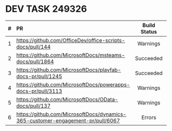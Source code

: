 # DEV TASK 249326

| # | PR  | Build Status | Build Report | Comment |
|:---:|:---|:---:|:---:|:---|
| 1 | https://github.com/OfficeDev/office-scripts-docs/pull/144 | Warnings | [report](https://opbuildstorageprod.blob.core.windows.net/report/2020%5C7%5C9%5C918d1c35-f3a4-631b-1edf-a1a2af22eee5%5CPullRequest%5C202007090846338635-144%5Cworkflow_report.html?sv=2016-05-31&sr=b&sig=SlT6jMhzElIfeXB%2FTanklPtGPjhCuITXfxOwQ9gyinw%3D&st=2020-07-09T08%3A41%3A58Z&se=2020-08-09T08%3A46%3A58Z&sp=r) |  |
| 2 | https://github.com/MicrosoftDocs/msteams-docs/pull/1864 | Succeeded | [report](https://opbuildstorageprod.blob.core.windows.net/report/2020%5C7%5C9%5Cd98cc23d-94e8-765b-0855-bdd8964dc537%5CPullRequest%5C202007090846375654-1864%5Cworkflow_report.html?sv=2016-05-31&sr=b&sig=xesgKrEvZTD0bkWqqHa65gVfXRYue%2Fgw2afnpIO4FQY%3D&st=2020-07-09T08%3A42%3A15Z&se=2020-08-09T08%3A47%3A15Z&sp=r) |  |
| 3 | https://github.com/MicrosoftDocs/playfab-docs-pr/pull/1245 | Succeeded | [report](https://opbuildstorageprod.blob.core.windows.net/report/2020%5C7%5C9%5C83fcc4d7-d542-daad-cb46-a80307aba18f%5CPullRequest%5C202007090846413640-1245%5Cworkflow_report.html?sv=2016-05-31&sr=b&sig=VPFZt6qm4ho%2FhzDLUmA%2BKMpO2mJvc3CDoyWP1eERsPw%3D&st=2020-07-09T08%3A42%3A28Z&se=2020-08-09T08%3A47%3A28Z&sp=r) |  |
| 4 | https://github.com/MicrosoftDocs/powerapps-docs-pr/pull/3113 | Warnings | [report](https://opbuildstorageprod.blob.core.windows.net/report/2020%5C7%5C10%5Cf1db111a-32d3-53c6-e514-6b2c2a103d47%5CPullRequest%5C202007100302324307-3113%5Cworkflow_report.html?sv=2016-05-31&sr=b&sig=XUcw3BKnBKktbF5SbBmMZRgLOIHYpeDaoQ9DSp%2Bk3Sc%3D&st=2020-07-10T02%3A59%3A57Z&se=2020-08-10T03%3A04%3A57Z&sp=r) |  |
| 5 | https://github.com/MicrosoftDocs/OData-docs/pull/137 | Warnings | [report](https://opbuildstorageprod.blob.core.windows.net/report/2020%5C7%5C10%5C2ea817ce-bd30-41f2-f2eb-9eb93b4d61ef%5CPullRequest%5C202007100302378630-137%5Cworkflow_report.html?sv=2016-05-31&sr=b&sig=X%2Bc97B%2F0uhHf8Ll7p3GGOLyT7PfAajiJYjy5Tu2LekM%3D&st=2020-07-10T02%3A58%3A17Z&se=2020-08-10T03%3A03%3A17Z&sp=r) |  |
| 6 | https://github.com/MicrosoftDocs/dynamics-365-customer-engagement-pr/pull/6067 | Errors | [report](https://opbuildstorageprod.blob.core.windows.net/report/2020%5C7%5C10%5Cd058e66b-f107-186f-0dd6-2803f4ec1bf4%5CPullRequest%5C202007100302545927-6067%5Cworkflow_report.html?sv=2016-05-31&sr=b&sig=2eeOI72UvnrwncIwfgDQDLbZfYq1WhGhfqGRXT1nthE%3D&st=2020-07-10T02%3A58%3A55Z&se=2020-08-10T03%3A03%3A55Z&sp=r) | Conflicting files `.openpublishing.redirection.json` |
